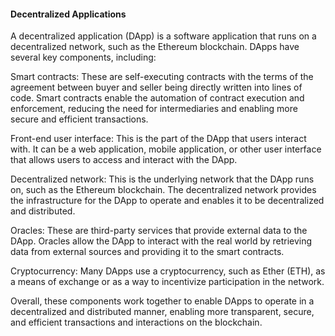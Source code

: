 #### Decentralized Applications

A decentralized application (DApp) is a software application that runs on a decentralized network, such as the Ethereum blockchain. DApps have several key components, including:

Smart contracts: These are self-executing contracts with the terms of the agreement between buyer and seller being directly written into lines of code. Smart contracts enable the automation of contract execution and enforcement, reducing the need for intermediaries and enabling more secure and efficient transactions.

Front-end user interface: This is the part of the DApp that users interact with. It can be a web application, mobile application, or other user interface that allows users to access and interact with the DApp.

Decentralized network: This is the underlying network that the DApp runs on, such as the Ethereum blockchain. The decentralized network provides the infrastructure for the DApp to operate and enables it to be decentralized and distributed.

Oracles: These are third-party services that provide external data to the DApp. Oracles allow the DApp to interact with the real world by retrieving data from external sources and providing it to the smart contracts.

Cryptocurrency: Many DApps use a cryptocurrency, such as Ether (ETH), as a means of exchange or as a way to incentivize participation in the network.

Overall, these components work together to enable DApps to operate in a decentralized and distributed manner, enabling more transparent, secure, and efficient transactions and interactions on the blockchain.
